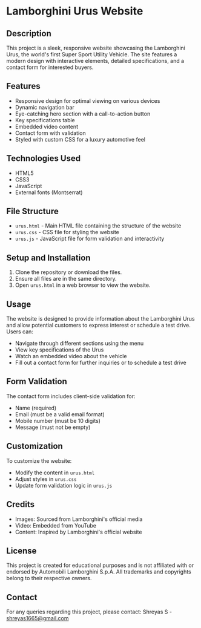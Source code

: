 # Lamborghini Urus Website

## Description

This project is a sleek, responsive website showcasing the Lamborghini Urus, the world's first Super Sport Utility Vehicle. The site features a modern design with interactive elements, detailed specifications, and a contact form for interested buyers.

## Features

- Responsive design for optimal viewing on various devices
- Dynamic navigation bar
- Eye-catching hero section with a call-to-action button
- Key specifications table
- Embedded video content
- Contact form with validation
- Styled with custom CSS for a luxury automotive feel

## Technologies Used

- HTML5
- CSS3
- JavaScript
- External fonts (Montserrat)

## File Structure

- `urus.html` - Main HTML file containing the structure of the website
- `urus.css` - CSS file for styling the website
- `urus.js` - JavaScript file for form validation and interactivity

## Setup and Installation

1. Clone the repository or download the files.
2. Ensure all files are in the same directory.
3. Open `urus.html` in a web browser to view the website.

## Usage

The website is designed to provide information about the Lamborghini Urus and allow potential customers to express interest or schedule a test drive. Users can:

- Navigate through different sections using the menu
- View key specifications of the Urus
- Watch an embedded video about the vehicle
- Fill out a contact form for further inquiries or to schedule a test drive

## Form Validation

The contact form includes client-side validation for:
- Name (required)
- Email (must be a valid email format)
- Mobile number (must be 10 digits)
- Message (must not be empty)

## Customization

To customize the website:
- Modify the content in `urus.html`
- Adjust styles in `urus.css`
- Update form validation logic in `urus.js`

## Credits

- Images: Sourced from Lamborghini's official media
- Video: Embedded from YouTube
- Content: Inspired by Lamborghini's official website

## License

This project is created for educational purposes and is not affiliated with or endorsed by Automobili Lamborghini S.p.A. All trademarks and copyrights belong to their respective owners.

## Contact

For any queries regarding this project, please contact:
Shreyas S - shreyas1665@gmail.com
